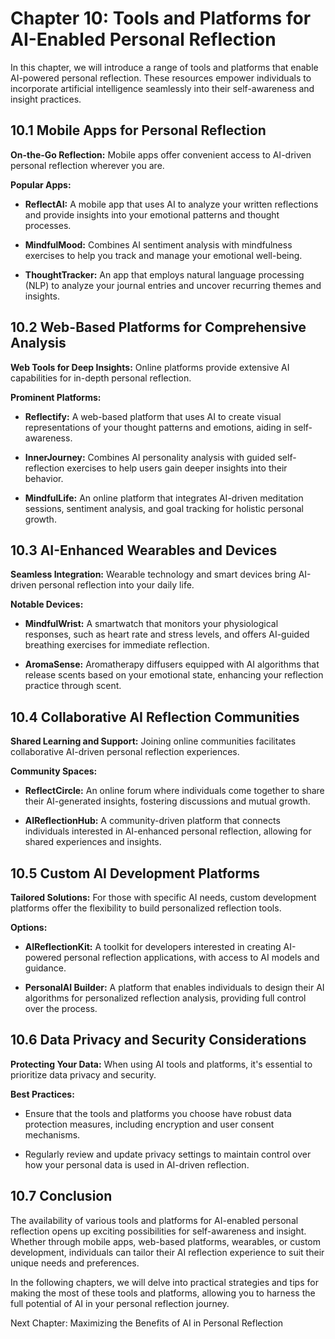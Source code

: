Chapter 10: Tools and Platforms for AI-Enabled Personal Reflection
==================================================================

In this chapter, we will introduce a range of tools and platforms that enable AI-powered personal reflection. These resources empower individuals to incorporate artificial intelligence seamlessly into their self-awareness and insight practices.

10.1 Mobile Apps for Personal Reflection
----------------------------------------

**On-the-Go Reflection:** Mobile apps offer convenient access to AI-driven personal reflection wherever you are.

**Popular Apps:**

* **ReflectAI:** A mobile app that uses AI to analyze your written reflections and provide insights into your emotional patterns and thought processes.

* **MindfulMood:** Combines AI sentiment analysis with mindfulness exercises to help you track and manage your emotional well-being.

* **ThoughtTracker:** An app that employs natural language processing (NLP) to analyze your journal entries and uncover recurring themes and insights.

10.2 Web-Based Platforms for Comprehensive Analysis
---------------------------------------------------

**Web Tools for Deep Insights:** Online platforms provide extensive AI capabilities for in-depth personal reflection.

**Prominent Platforms:**

* **Reflectify:** A web-based platform that uses AI to create visual representations of your thought patterns and emotions, aiding in self-awareness.

* **InnerJourney:** Combines AI personality analysis with guided self-reflection exercises to help users gain deeper insights into their behavior.

* **MindfulLife:** An online platform that integrates AI-driven meditation sessions, sentiment analysis, and goal tracking for holistic personal growth.

10.3 AI-Enhanced Wearables and Devices
--------------------------------------

**Seamless Integration:** Wearable technology and smart devices bring AI-driven personal reflection into your daily life.

**Notable Devices:**

* **MindfulWrist:** A smartwatch that monitors your physiological responses, such as heart rate and stress levels, and offers AI-guided breathing exercises for immediate reflection.

* **AromaSense:** Aromatherapy diffusers equipped with AI algorithms that release scents based on your emotional state, enhancing your reflection practice through scent.

10.4 Collaborative AI Reflection Communities
--------------------------------------------

**Shared Learning and Support:** Joining online communities facilitates collaborative AI-driven personal reflection experiences.

**Community Spaces:**

* **ReflectCircle:** An online forum where individuals come together to share their AI-generated insights, fostering discussions and mutual growth.

* **AIReflectionHub:** A community-driven platform that connects individuals interested in AI-enhanced personal reflection, allowing for shared experiences and insights.

10.5 Custom AI Development Platforms
------------------------------------

**Tailored Solutions:** For those with specific AI needs, custom development platforms offer the flexibility to build personalized reflection tools.

**Options:**

* **AIReflectionKit:** A toolkit for developers interested in creating AI-powered personal reflection applications, with access to AI models and guidance.

* **PersonalAI Builder:** A platform that enables individuals to design their AI algorithms for personalized reflection analysis, providing full control over the process.

10.6 Data Privacy and Security Considerations
---------------------------------------------

**Protecting Your Data:** When using AI tools and platforms, it's essential to prioritize data privacy and security.

**Best Practices:**

* Ensure that the tools and platforms you choose have robust data protection measures, including encryption and user consent mechanisms.

* Regularly review and update privacy settings to maintain control over how your personal data is used in AI-driven reflection.

10.7 Conclusion
---------------

The availability of various tools and platforms for AI-enabled personal reflection opens up exciting possibilities for self-awareness and insight. Whether through mobile apps, web-based platforms, wearables, or custom development, individuals can tailor their AI reflection experience to suit their unique needs and preferences.

In the following chapters, we will delve into practical strategies and tips for making the most of these tools and platforms, allowing you to harness the full potential of AI in your personal reflection journey.

Next Chapter: Maximizing the Benefits of AI in Personal Reflection
